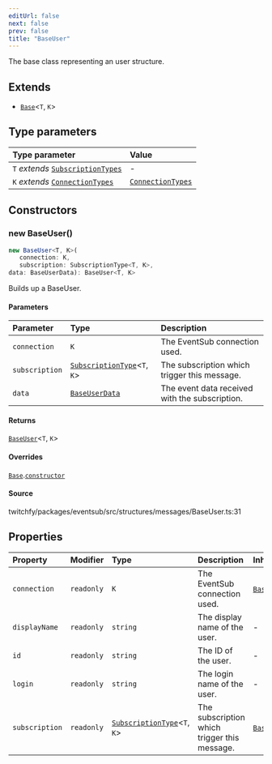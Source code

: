 ```yaml
---
editUrl: false
next: false
prev: false
title: "BaseUser"
---
```


The base class representing an user structure.

## Extends

- [`Base`](/api/eventsub/classes/base/)\<`T`, `K`\>

## Type parameters

| Type parameter | Value |
| :------ | :------ |
| `T` *extends* [`SubscriptionTypes`](/api/eventsub/enumerations/subscriptiontypes/) | - |
| `K` *extends* [`ConnectionTypes`](/api/eventsub/type-aliases/connectiontypes/) | [`ConnectionTypes`](/api/eventsub/type-aliases/connectiontypes/) |

## Constructors

### new BaseUser()

```ts
new BaseUser<T, K>(
   connection: K, 
   subscription: SubscriptionType<T, K>, 
data: BaseUserData): BaseUser<T, K>
```

Builds up a BaseUser.

#### Parameters

| Parameter | Type | Description |
| :------ | :------ | :------ |
| `connection` | `K` | The EventSub connection used. |
| `subscription` | [`SubscriptionType`](/api/eventsub/type-aliases/subscriptiontype/)\<`T`, `K`\> | The subscription which trigger this message. |
| `data` | [`BaseUserData`](/api/eventsub/interfaces/baseuserdata/) | The event data received with the subscription. |

#### Returns

[`BaseUser`](/api/eventsub/classes/baseuser/)\<`T`, `K`\>

#### Overrides

[`Base`](/api/eventsub/classes/base/).[`constructor`](/api/eventsub/classes/base/#constructors)

#### Source

twitchfy/packages/eventsub/src/structures/messages/BaseUser.ts:31

## Properties

| Property | Modifier | Type | Description | Inherited from |
| :------ | :------ | :------ | :------ | :------ |
| `connection` | `readonly` | `K` | The EventSub connection used. | [`Base`](/api/eventsub/classes/base/).`connection` |
| `displayName` | `readonly` | `string` | The display name of the user. | - |
| `id` | `readonly` | `string` | The ID of the user. | - |
| `login` | `readonly` | `string` | The login name of the user. | - |
| `subscription` | `readonly` | [`SubscriptionType`](/api/eventsub/type-aliases/subscriptiontype/)\<`T`, `K`\> | The subscription which trigger this message. | [`Base`](/api/eventsub/classes/base/).`subscription` |
